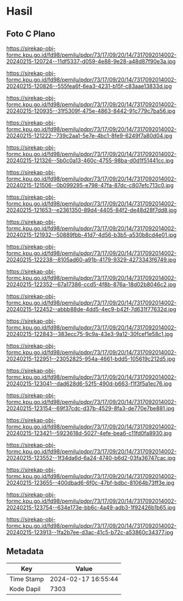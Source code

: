 # Hasil

## Foto C Plano

https://sirekap-obj-formc.kpu.go.id/fd98/pemilu/pdpr/73/17/09/20/14/7317092014002-20240215-120724--11df5337-d059-4e88-9e28-a48d87f90e3a.jpg

https://sirekap-obj-formc.kpu.go.id/fd98/pemilu/pdpr/73/17/09/20/14/7317092014002-20240215-120826--555fea6f-6ea3-4231-b15f-c83aae13833d.jpg

https://sirekap-obj-formc.kpu.go.id/fd98/pemilu/pdpr/73/17/09/20/14/7317092014002-20240215-120935--31f5309f-475e-4863-8442-91c779c7ba56.jpg

https://sirekap-obj-formc.kpu.go.id/fd98/pemilu/pdpr/73/17/09/20/14/7317092014002-20240215-121222--739c2aa1-5e7e-4bc1-8fe9-6249f7a80d04.jpg

https://sirekap-obj-formc.kpu.go.id/fd98/pemilu/pdpr/73/17/09/20/14/7317092014002-20240215-121326--5b0c0a13-460c-4755-98ba-d0d1f51441cc.jpg

https://sirekap-obj-formc.kpu.go.id/fd98/pemilu/pdpr/73/17/09/20/14/7317092014002-20240215-121506--0b099295-e798-47fa-87dc-c807efc713c0.jpg

https://sirekap-obj-formc.kpu.go.id/fd98/pemilu/pdpr/73/17/09/20/14/7317092014002-20240215-121653--e2361350-89d4-4405-84f2-de48d28f7dd8.jpg

https://sirekap-obj-formc.kpu.go.id/fd98/pemilu/pdpr/73/17/09/20/14/7317092014002-20240215-121932--50889fbb-41d7-4d56-b3b5-a530b8cd4e01.jpg

https://sirekap-obj-formc.kpu.go.id/fd98/pemilu/pdpr/73/17/09/20/14/7317092014002-20240215-122238--8105ad60-a91b-4179-9329-4273343f6749.jpg

https://sirekap-obj-formc.kpu.go.id/fd98/pemilu/pdpr/73/17/09/20/14/7317092014002-20240215-122352--67a17386-ccd5-4f8b-876a-18d02b8046c2.jpg

https://sirekap-obj-formc.kpu.go.id/fd98/pemilu/pdpr/73/17/09/20/14/7317092014002-20240215-122452--abbb88de-4dd5-4ec9-b42f-7d631f77632d.jpg

https://sirekap-obj-formc.kpu.go.id/fd98/pemilu/pdpr/73/17/09/20/14/7317092014002-20240215-122843--383ecc75-9c9a-43e3-9a12-30fcef1e58c1.jpg

https://sirekap-obj-formc.kpu.go.id/fd98/pemilu/pdpr/73/17/09/20/14/7317092014002-20240215-122951--23052825-954a-4661-bdd5-105619c212d5.jpg

https://sirekap-obj-formc.kpu.go.id/fd98/pemilu/pdpr/73/17/09/20/14/7317092014002-20240215-123041--dad628d6-52f5-490d-b663-f1f3f5a1ec76.jpg

https://sirekap-obj-formc.kpu.go.id/fd98/pemilu/pdpr/73/17/09/20/14/7317092014002-20240215-123154--69f37cdc-d37b-4529-8fa3-de770e7be881.jpg

https://sirekap-obj-formc.kpu.go.id/fd98/pemilu/pdpr/73/17/09/20/14/7317092014002-20240215-123421--5923618d-5027-4efe-bea6-c11fd0fa8930.jpg

https://sirekap-obj-formc.kpu.go.id/fd98/pemilu/pdpr/73/17/09/20/14/7317092014002-20240215-123552--1f34da6d-6a24-4740-b6d2-03fa36747cac.jpg

https://sirekap-obj-formc.kpu.go.id/fd98/pemilu/pdpr/73/17/09/20/14/7317092014002-20240215-123655--400dbad6-6f0c-47bf-bdbc-81064b73ff3e.jpg

https://sirekap-obj-formc.kpu.go.id/fd98/pemilu/pdpr/73/17/09/20/14/7317092014002-20240215-123754--634e173e-bb6c-4a49-adb3-1f92426b1b65.jpg

https://sirekap-obj-formc.kpu.go.id/fd98/pemilu/pdpr/73/17/09/20/14/7317092014002-20240215-123913--1fa2b7ee-d3ac-41c5-b72c-a53860c34377.jpg


## Metadata

| Key        | Value               |
| ---------- | ------------------- |
| Time Stamp | 2024-02-17 16:55:44 |
| Kode Dapil | 7303                |



